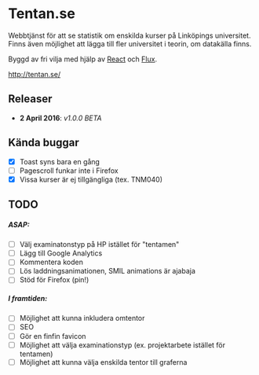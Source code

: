 # Tentan.se
Webbtjänst för att se statistik om enskilda kurser på Linköpings universitet.<br>
Finns även möjlighet att lägga till fler universitet i teorin, om datakälla finns.

Byggd av fri vilja med hjälp av [React](https://github.com/facebook/react) och [Flux](https://github.com/facebook/flux).

http://tentan.se/

## Releaser
- <b>2 April 2016</b>: <i>v1.0.0 BETA</i>

## Kända buggar
- [x] Toast syns bara en gång
- [ ] Pagescroll funkar inte i Firefox
- [x] Vissa kurser är ej tillgängliga (tex. TNM040)

## TODO
##### ASAP:
- [ ] Välj examinatonstyp på HP istället för "tentamen"
- [ ] Lägg till Google Analytics
- [ ] Kommentera koden
- [ ] Lös laddningsanimationen, SMIL animations är ajabaja
- [ ] Stöd för Firefox (pin!)

##### I framtiden:
- [ ] Möjlighet att kunna inkludera omtentor
- [ ] SEO
- [ ] Gör en finfin favicon
- [ ] Möjlighet att välja examinationstyp (ex. projektarbete istället för tentamen)
- [ ] Möjlighet att kunna välja enskilda tentor till graferna
